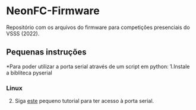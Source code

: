# NeonFC-Firmware
Repositório com os arquivos do firmware para competições presenciais do VSSS (2022).

## Pequenas instruções
*Para poder utilizar a porta serial através de um script em python: 
  1.Instale a bibliteca pyserial
### Linux 
  2. Siga [este](https://gist.github.com/Alexsandr0x/c682a15d82e939ca43cf3c4866340325) pequeno tutorial para ter acesso à porta serial.



